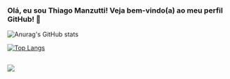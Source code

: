 ### Olá, eu sou Thiago Manzutti! Veja bem-vindo(a) ao meu perfil GitHub! 👋

![Anurag's GitHub stats](https://github-readme-stats.vercel.app/api?username=Tmanzutti&show_icons=true&theme=transparent&count_private=true&hide=prs,issues,contribs&custom_title=Stats)


[![Top Langs](https://github-readme-stats.vercel.app/api/top-langs/?username=Tmanzutti)](https://github.com/Tmanzutti)

##

<div>
    <a href="https://www.linkedin.com/in/thiago-manzutti-80b63b99" target="_blank"><img src="https://img.shields.io/badge/-LinkedIn-%230077B5?style=for-the-badge&logo=linkedin&logoColor=white" target="_blank"></a> 
</div>

##
